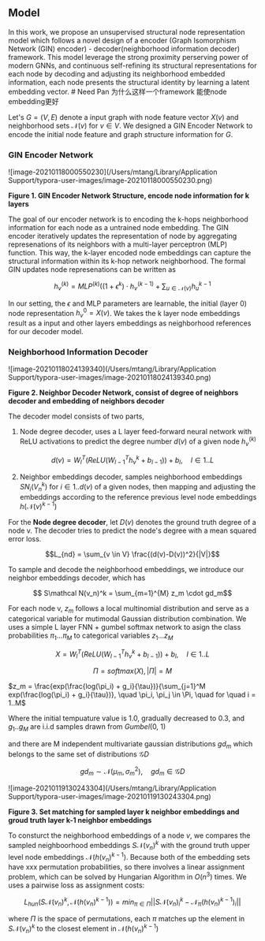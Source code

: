 ## Model

In this work, we propose an unsupervised structural node representation model which follows a novel design of a encoder (Graph Isomorphism Network (GIN) encoder) - decoder(neighborhood information decoder) framework. This model leverage the strong proximity perserving power of modern GNNs, and continuous self-refining its structural representations for each node by decoding and adjusting its neighborhood embedded information, each node presents the structural identity by learning a latent embedding vector.  # Need Pan 为什么这样一个framework 能使node embedding更好

Let's $G = (V, E)$ denote a input graph with node feature vector $X(v)$ and neighborhood sets $\mathcal N(v)$ for $v \in V$. We designed a GIN Encoder Network to encode the initial node feature and graph structure information for $G$.

### GIN Encoder Network

![image-20210118000550230](/Users/mtang/Library/Application Support/typora-user-images/image-20210118000550230.png)

**Figure 1. GIN Encoder Network Structure, encode node information for k layers**

The goal of our encoder network is to encoding the k-hops neighborhood information for each node as a untrained node embedding. The GIN encoder iteratively updates the representation of node by aggregating represenations of its neighbors with a multi-layer perceptron (MLP) function. This way, the k-layer encoded node embeddings can capture the structural information within its k-hop network neighborhood. The formal GIN updates node represenations can be written as

$$h_v^{(k)} = MLP^{(k)} ((1+\epsilon^{k}) \cdot h_v^{(k-1)} + \sum_{u \in \mathcal N(v)} h_u^{k-1}$$

In our setting, the $\epsilon$ and MLP parameters are learnable, the initial (layer 0) node representation $h_v^0 = X(v)$. We takes the k layer node embeddings result as a input and other layers embeddings as neighborhood references for our decoder model.

### Neighborhood Information Decoder

![image-20210118024139340](/Users/mtang/Library/Application Support/typora-user-images/image-20210118024139340.png)

**Figure 2. Neighbor Decoder Network, consist of degree of neighbors decoder and embedding of neighbors decoder**

The decoder model consists of two parts, 

1) Node degree decoder, uses a L layer feed-forward neural network with ReLU activations to predict the degree number $d(v)$ of a given node $h_v^{(k)}$

$$d(v) = W_{l}^T(ReLU(W_{l-1}^T h_v^k + b_{l-1})) + b_l, \quad l \in 1..L$$

2) Neighbor embeddings decoder, samples neighborhood embeddings $SN_i(V_n^k)$ for $i \in 1..d(v)$ of a given nodes, then mapping and adjusting the embeddings according to the reference previous level node embeddings $h(\mathcal N(v)^{k-1})$

For the **Node degree decoder**, let $D(v)$ denotes the ground truth degree of a node v.  The decoder tries to predict the node's degree with a mean squared error loss.

$$L_{nd} = \sum_{v \in V} \frac{(d(v)-D(v))^2}{|V|}$$

To sample and decode the neighborhood embeddings, we introduce our neighbor embeddings decoder, which has 



$$ S\mathcal N(v_n)^k = \sum_{m=1}^{M} z_m \cdot gd_m$$

For each node v, $z_m$ follows a local multinomial distribution and serve as a categorical variable for mutimodal Gaussian distribution combination. We uses a simple L layer FNN + gumbel softmax network to asign the class probabilities $\pi_1 ... \pi_M$ to categorical variables $z_1...z_M$

$$X = W_{l}^T(ReLU(W_{l-1}^T h_v^k + b_{l-1})) + b_l, \quad l \in 1..L$$

$$\Pi = softmax(X), |\Pi| = M$$

$z_m = \frac{exp(\frac{log(\pi_i) + g_i}{\tau})}{\sum_{j=1}^M exp(\frac{log(\pi_i) + g_i}{\tau})}, \quad \pi_i, \pi_j \in \Pi, \quad for \quad i = 1..M$

Where the initial tempuature value is 1.0, gradually decreased to 0.3, and $g_1..g_M$ are i.i.d samples drawn from *Gumbel*(0, 1)

and there are M independent multivariate gaussian distributions $gd_m$ which belongs to the same set of distributions $\mathcal GD$

$$gd_m \sim \mathcal N(\mu_m, \sigma_m^2), \quad gd_m \in \mathcal GD$$

![image-20210119130243304](/Users/mtang/Library/Application Support/typora-user-images/image-20210119130243304.png)

**Figure 3. Set matching for sampled layer k neighbor embeddings and groud truth layer k-1 neighbor embeddings**

To consturct the neighborhood embeddings of a node $v$, we compares the sampled neighboorhood embeddings $S\mathcal N(v_n)^k$ with the ground truth upper level node embeddings $\mathcal N(h(v_n)^{k-1})$. Because both of the embedding sets have xxx permutation probabilities, so there involves a linear assignment problem, which can be solved by Hungarian Algorithm in $O(n^3)$ times. We uses a pairwise loss as assignment costs:

$$L_{hun}(S\mathcal N(v_n)^k, \mathcal N(h(v_n)^{k-1})) = min_{\pi \in \Pi} ||S\mathcal N(v_n)_i^k - \mathcal N_\pi(h(v_n)^{k-1})_i||$$

where $\Pi$ is the space of permutations, each $\pi$ matches up the element in  $S\mathcal N(v_n)^k$ to the closest element in $\mathcal N(h(v_n)^{k-1})$ 



